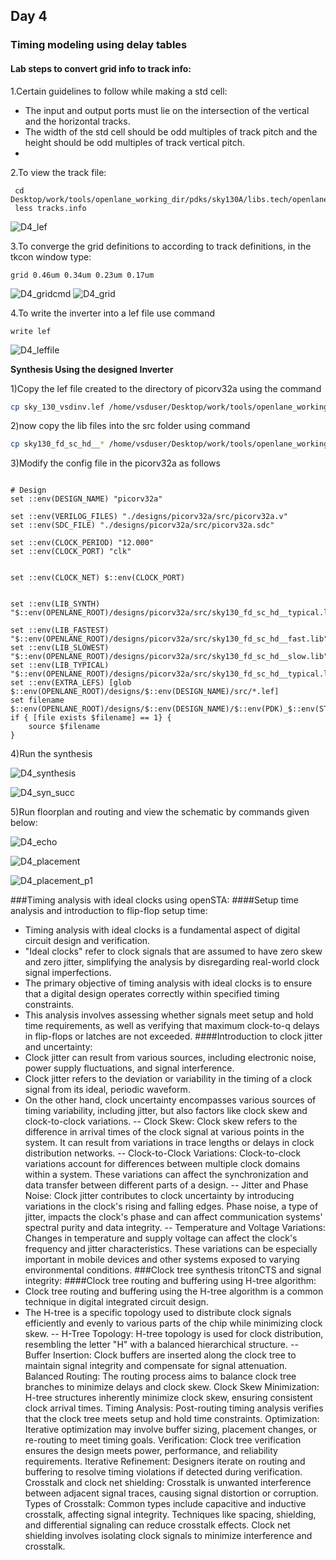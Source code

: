 ## Day 4
### Timing modeling using delay tables
#### Lab steps to convert grid info to track info:
1.Certain guidelines to follow while making a std cell:

- The input and output ports must lie on the intersection of the vertical and the horizontal tracks.
- The width of the std cell should be odd multiples of track pitch and the height should be odd multiples of track vertical pitch.
- 
2.To view the track file:
```
 cd Desktop/work/tools/openlane_working_dir/pdks/sky130A/libs.tech/openlane/sky130_fd_sc_hd/
 less tracks.info
```
![D4_lef](https://github.com/GauthamMulay/pes_pd/assets/113660503/2ceeb571-b8e0-43c9-a687-6d8fd2087da8)

3.To converge the grid definitions to according to track definitions, in the tkcon window type:
```
grid 0.46um 0.34um 0.23um 0.17um
```
![D4_gridcmd](https://github.com/GauthamMulay/pes_pd/assets/113660503/53431820-74f4-4645-afd3-15320827c475)
![D4_grid](https://github.com/GauthamMulay/pes_pd/assets/113660503/eb9caec0-34fe-4035-b3d3-0084746adc28)


4.To write the inverter into a lef file use command 
```
write lef
```
![D4_leffile](https://github.com/GauthamMulay/pes_pd/assets/113660503/ecef7bd1-ef6c-4c55-9cb7-a46452439e99)

**Synthesis Using the designed Inverter**

1)Copy the lef file created to the directory of picorv32a using the command
``` bash
cp sky_130_vsdinv.lef /home/vsduser/Desktop/work/tools/openlane_working_dir/openlane/designs/picorv32a/src
```
2)now copy the lib files into the src folder using command
``` bash
cp sky130_fd_sc_hd__* /home/vsduser/Desktop/work/tools/openlane_working_dir/openlane/designs/picorv32a/src
```
3)Modify the config file in the picorv32a as follows
``` bash=?

# Design
set ::env(DESIGN_NAME) "picorv32a"

set ::env(VERILOG_FILES) "./designs/picorv32a/src/picorv32a.v"
set ::env(SDC_FILE) "./designs/picorv32a/src/picorv32a.sdc"

set ::env(CLOCK_PERIOD) "12.000"
set ::env(CLOCK_PORT) "clk"


set ::env(CLOCK_NET) $::env(CLOCK_PORT)


set ::env(LIB_SYNTH) "$::env(OPENLANE_ROOT)/designs/picorv32a/src/sky130_fd_sc_hd__typical.lib"

set ::env(LIB_FASTEST) "$::env(OPENLANE_ROOT)/designs/picorv32a/src/sky130_fd_sc_hd__fast.lib"
set ::env(LIB_SLOWEST) "$::env(OPENLANE_ROOT)/designs/picorv32a/src/sky130_fd_sc_hd__slow.lib"
set ::env(LIB_TYPICAL) "$::env(OPENLANE_ROOT)/designs/picorv32a/src/sky130_fd_sc_hd__typical.lib"
set ::env(EXTRA_LEFS) [glob $::env(OPENLANE_ROOT)/designs/$::env(DESIGN_NAME)/src/*.lef]
set filename $::env(OPENLANE_ROOT)/designs/$::env(DESIGN_NAME)/$::env(PDK)_$::env(STD_CELL_LIBRARY)_config.tcl
if { [file exists $filename] == 1} {
	source $filename
}

```
4)Run the synthesis 

![D4_synthesis](https://github.com/GauthamMulay/pes_pd/assets/113660503/1ae366bc-dd06-4ae3-a42c-24f25b9c102b)

![D4_syn_succ](https://github.com/GauthamMulay/pes_pd/assets/113660503/1ba21680-9089-4d72-b065-374289c93a80)


5)Run floorplan and routing and view the schematic by commands given below:

![D4_echo](https://github.com/GauthamMulay/pes_pd/assets/113660503/af8a67c4-922b-4ea2-bd0f-b786b3c491c1)

![D4_placement](https://github.com/GauthamMulay/pes_pd/assets/113660503/6883f31a-2dbc-48cf-93e9-962bb5c22e26)

![D4_placement_p1](https://github.com/GauthamMulay/pes_pd/assets/113660503/9902b8a9-59b3-40a5-838a-59991c7ae891)

###Timing analysis with ideal clocks using openSTA:
####Setup time analysis and introduction to flip-flop setup time:
- Timing analysis with ideal clocks is a fundamental aspect of digital circuit design and verification.
- "Ideal clocks" refer to clock signals that are assumed to have zero skew and zero jitter, simplifying the analysis by disregarding real-world clock signal imperfections.
- The primary objective of timing analysis with ideal clocks is to ensure that a digital design operates correctly within specified timing constraints.
- This analysis involves assessing whether signals meet setup and hold time requirements, as well as verifying that maximum clock-to-q delays in flip-flops or latches are not exceeded.
####Introduction to clock jitter and uncertainty:
- Clock jitter can result from various sources, including electronic noise, power supply fluctuations, and signal interference.
- Clock jitter refers to the deviation or variability in the timing of a clock signal from its ideal, periodic waveform.
- On the other hand, clock uncertainty encompasses various sources of timing variability, including jitter, but also factors like clock skew and clock-to-clock variations.
     -- Clock Skew: Clock skew refers to the difference in arrival times of the clock signal at various points in the system. It can result from variations in trace lengths or delays in clock distribution networks.
    -- Clock-to-Clock Variations: Clock-to-clock variations account for differences between multiple clock domains within a system. These variations can affect the synchronization and data transfer between different parts of a design.
     -- Jitter and Phase Noise: Clock jitter contributes to clock uncertainty by introducing variations in the clock's rising and falling edges. Phase noise, a type of jitter, impacts the clock's phase and can affect communication systems' spectral purity and data integrity.
      -- Temperature and Voltage Variations: Changes in temperature and supply voltage can affect the clock's frequency and jitter characteristics. These variations can be especially important in mobile devices and other systems exposed to varying environmental conditions.
###Clock tree synthesis tritonCTS and signal integrity:
####Clock tree routing and buffering using H-tree algorithm:
- Clock tree routing and buffering using the H-tree algorithm is a common technique in digital integrated circuit design.
- The H-tree is a specific topology used to distribute clock signals efficiently and evenly to various parts of the chip while minimizing clock skew.
  -- H-Tree Topology: H-tree topology is used for clock distribution, resembling the letter "H" with a balanced hierarchical structure.
	-- Buffer Insertion: Clock buffers are inserted along the clock tree to maintain signal integrity and compensate for signal attenuation.
Balanced Routing: The routing process aims to balance clock tree branches to minimize delays and clock skew.
Clock Skew Minimization: H-tree structures inherently minimize clock skew, ensuring consistent clock arrival times.
Timing Analysis: Post-routing timing analysis verifies that the clock tree meets setup and hold time constraints.
Optimization: Iterative optimization may involve buffer sizing, placement changes, or re-routing to meet timing goals.
Verification: Clock tree verification ensures the design meets power, performance, and reliability requirements.
Iterative Refinement: Designers iterate on routing and buffering to resolve timing violations if detected during verification.
Crosstalk and clock net shielding:
Crosstalk is unwanted interference between adjacent signal traces, causing signal distortion or corruption.
Types of Crosstalk: Common types include capacitive and inductive crosstalk, affecting signal integrity.
Techniques like spacing, shielding, and differential signaling can reduce crosstalk effects.
Clock net shielding involves isolating clock signals to minimize interference and crosstalk.
